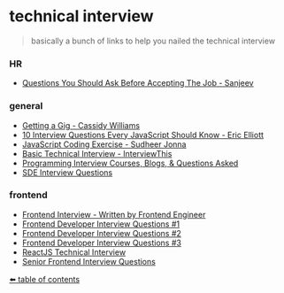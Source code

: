 # technical interview
> basically a bunch of links to help you nailed the technical interview

### HR
- [Questions You Should Ask Before Accepting The Job - Sanjeev](https://github.com/alexakasanjeev/Interviewee-Questions)

### general
- [Getting a Gig - Cassidy Williams](https://github.com/cassidoo/getting-a-gig)
- [10 Interview Questions Every JavaScript Should Know - 
Eric Elliott](https://medium.com/javascript-scene/10-interview-questions-every-javascript-developer-should-know-6fa6bdf5ad95)
- [JavaScript Coding Exercise - Sudheer Jonna](https://github.com/sudheerj/javascript-interview-questions#coding-exercise)
- [Basic Technical Interview - InterviewThis](https://github.com/Twipped/InterviewThis)
- [Programming Interview Courses, Blogs, & Questions Asked](https://www.interviewcake.com/)
- [SDE Interview Questions](https://github.com/rishabh115/SDE-Interview-Questions)

### frontend
- [Frontend Interview - Written by Frontend Engineer](https://performancejs.com/post/hde6d32/The-Best-Frontend-JavaScript-Interview-Questions-Written-by-a-Frontend-Engineer)
- [Frontend Developer Interview Questions #1](https://h5bp.org/Front-end-Developer-Interview-Questions/)
- [Frontend Developer Interview Questions #2](http://thatjsdude.com/interview/index.html)
- [Frontend Developer Interview Questions #3](https://github.com/yangshun/front-end-interview-handbook)
- [ReactJS Technical Interview](https://github.com/sudheerj/reactjs-interview-questions)
- [Senior Frontend Interview Questions](https://careerkarma.com/blog/senior-front-end-developer-interview-questions/)

[⬅️ table of contents](https://github.com/xtrixia/highlights)
